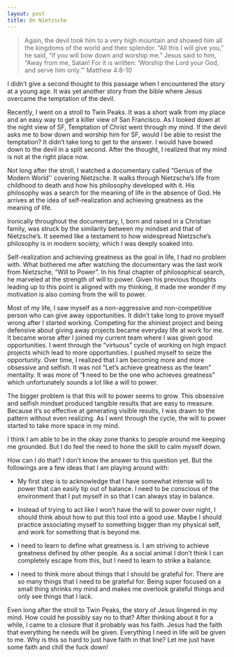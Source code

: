 ```yaml
---
layout: post
title: On Nietzsche
---
```


>  Again, the devil took him to a very high mountain and showed him all the kingdoms of the world and their splendor. “All this I will give you,” he said, “if you will bow down and worship me.” Jesus said to him, “Away from me, Satan! For it is written: ‘Worship the Lord your God, and serve him only.’”
> Matthew 4:8-10

I didn’t give a second thought to this passage when I encountered the story at a young age. It was yet another story from the bible where Jesus overcame the temptation of the devil.

Recently, I went on a stroll to Twin Peaks. It was a short walk from my place and an easy way to get a killer view of San Francisco. As I looked down at the night view of SF, Temptation of Christ went through my mind. If the devil asks me to bow down and worship him for SF, would I be able to resist the temptation? It didn’t take long to get to the answer. I would have bowed down to the devil in a split second. After the thought, I realized that my mind is not at the right place now. 

Not long after the stroll, I watched a documentary called “Genius of the Modern World'' covering Nietzsche. It walks through Nietzsche’s life from childhood to death and how his philosophy developed with it. His philosophy was a search for the meaning of life in the absence of God. He arrives at the idea of self-realization and achieving greatness as the meaning of life. 

Ironically throughout the documentary, I, born and raised in a Christian family, was struck by the similarity between my mindset and that of Nietzsche’s. It seemed like a testament to how widespread Nietzsche’s philosophy is in modern society, which I was deeply soaked into. 

Self-realization and achieving greatness as the goal in life, I had no problem with. What bothered me after watching the documentary was the last work from Nietzsche, “Will to Power”. In his final chapter of philosophical search, he marveled at the strength of will to power. Given his previous thoughts leading up to this point is aligned with my thinking, it made me wonder if my motivation is also coming from the will to power. 

Most of my life, I saw myself as a non-aggressive and non-competitive person who can give away opportunities. It didn’t take long to prove myself wrong after I started working. Competing for the shiniest project and being defensive about giving away projects became everyday life at work for me. It became worse after I joined my current team where I was given good opportunities. I went through the “virtuous” cycle of working on high impact projects which lead to more opportunities. I pushed myself to seize the opportunity. Over time, I realized that I am becoming more and more obsessive and selfish. It was not “Let’s achieve greatness as the team” mentality. It was more of “**I** need to be the one who achieves greatness” which unfortunately sounds a lot like a will to power. 

The bigger problem is that this will to power seems to grow. This obsessive and selfish mindset produced tangible results that are easy to measure. Because it’s so effective at generating visible results, I was drawn to the pattern without even realizing. As I went through the cycle, the will to power started to take more space in my mind. 

I think I am able to be in the okay zone thanks to people around me keeping me grounded. But I do feel the need to hone the skill to calm myself down. 

How can I do that? I don’t know the answer to this question yet. But the followings are a few ideas that I am playing around with:


- My first step is to acknowledge that I have somewhat intense will to power that can easily tip out of balance. I need to be conscious of the environment that I put myself in so that I can always stay in balance. 

- Instead of trying to act like I won’t have the will to power over night, I should think about how to put this tool into a good use. Maybe I should practice associating myself to something bigger than my physical self, and work for something that is beyond me. 

- I need to learn to define what greatness is. I am striving to achieve greatness defined by other people. As a social animal I don’t think I can completely escape from this, but I need to learn to strike a balance. 

- I need to think more about things that I should be grateful for. There are so many things that I need to be grateful for. Being super focused on a small thing shrinks my mind and makes me overlook grateful things and only see things that I lack. 


Even long after the stroll to Twin Peaks, the story of Jesus lingered in my mind. How could he possibly say no to that? After thinking about it for a while, I came to a closure that it probably was his faith. Jesus had the faith that everything he needs will be given. Everything I need in life will be given to me. Why is this so hard to just have faith in that line? Let me just have some faith and chill the fuck down!





